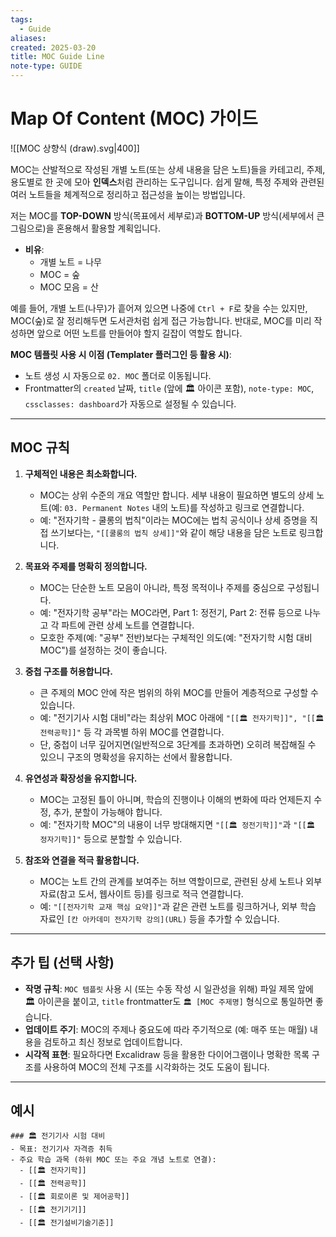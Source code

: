 ```yaml
---
tags:
  - Guide
aliases: 
created: 2025-03-20
title: MOC Guide Line
note-type: GUIDE
---
```


# Map Of Content (MOC) 가이드

![[MOC 상향식 (draw).svg|400]]

MOC는 산발적으로 작성된 개별 노트(또는 상세 내용을 담은 노트)들을 카테고리, 주제, 용도별로 한 곳에 모아 **인덱스**처럼 관리하는 도구입니다. 쉽게 말해, 특정 주제와 관련된 여러 노트들을 체계적으로 정리하고 접근성을 높이는 방법입니다.

저는 MOC를 **TOP-DOWN** 방식(목표에서 세부로)과 **BOTTOM-UP** 방식(세부에서 큰 그림으로)을 혼용해서 활용할 계획입니다.

- **비유**:
  - 개별 노트 = 나무
  - MOC = 숲
  - MOC 모음 = 산

예를 들어, 개별 노트(나무)가 흩어져 있으면 나중에 `Ctrl + F`로 찾을 수는 있지만, MOC(숲)로 잘 정리해두면 도서관처럼 쉽게 접근 가능합니다. 반대로, MOC를 미리 작성하면 앞으로 어떤 노트를 만들어야 할지 길잡이 역할도 합니다.

**MOC 템플릿 사용 시 이점 (Templater 플러그인 등 활용 시)**:
- 노트 생성 시 자동으로 `02. MOC` 폴더로 이동됩니다.
- Frontmatter의 `created` 날짜, `title` (앞에 🏛️ 아이콘 포함), `note-type: MOC`, `cssclasses: dashboard`가 자동으로 설정될 수 있습니다.

---

## MOC 규칙

1. **구체적인 내용은 최소화합니다.**
   - MOC는 상위 수준의 개요 역할만 합니다. 세부 내용이 필요하면 별도의 상세 노트(예: `03. Permanent Notes` 내의 노트)를 작성하고 링크로 연결합니다.
   - 예: "전자기학 - 쿨롱의 법칙"이라는 MOC에는 법칙 공식이나 상세 증명을 직접 쓰기보다는, `"[[쿨롱의 법칙 상세]]"`와 같이 해당 내용을 담은 노트로 링크합니다.

2. **목표와 주제를 명확히 정의합니다.**
   - MOC는 단순한 노트 모음이 아니라, 특정 목적이나 주제를 중심으로 구성됩니다.
   - 예: "전자기학 공부"라는 MOC라면, Part 1: 정전기, Part 2: 전류 등으로 나누고 각 파트에 관련 상세 노트를 연결합니다.
   - 모호한 주제(예: "공부" 전반)보다는 구체적인 의도(예: "전자기학 시험 대비 MOC")를 설정하는 것이 좋습니다.

3. **중첩 구조를 허용합니다.**
   - 큰 주제의 MOC 안에 작은 범위의 하위 MOC를 만들어 계층적으로 구성할 수 있습니다.
   - 예: "전기기사 시험 대비"라는 최상위 MOC 아래에 `"[[🏛️ 전자기학]]", "[[🏛️ 전력공학]]"` 등 각 과목별 하위 MOC를 연결합니다.
   - 단, 중첩이 너무 깊어지면(일반적으로 3단계를 초과하면) 오히려 복잡해질 수 있으니 구조의 명확성을 유지하는 선에서 활용합니다.

4. **유연성과 확장성을 유지합니다.**
   - MOC는 고정된 틀이 아니며, 학습의 진행이나 이해의 변화에 따라 언제든지 수정, 추가, 분할이 가능해야 합니다.
   - 예: "전자기학 MOC"의 내용이 너무 방대해지면 `"[[🏛️ 정전기학]]"`과 `"[[🏛️ 정자기학]]"` 등으로 분할할 수 있습니다.

5. **참조와 연결을 적극 활용합니다.**
   - MOC는 노트 간의 관계를 보여주는 허브 역할이므로, 관련된 상세 노트나 외부 자료(참고 도서, 웹사이트 등)를 링크로 적극 연결합니다.
   - 예: `"[[전자기학 교재 핵심 요약]]"`과 같은 관련 노트를 링크하거나, 외부 학습 자료인 `[칸 아카데미 전자기학 강의](URL)` 등을 추가할 수 있습니다.

---

## 추가 팁 (선택 사항)

- **작명 규칙**: `MOC 템플릿` 사용 시 (또는 수동 작성 시 일관성을 위해) 파일 제목 앞에 🏛️ 아이콘을 붙이고, `title` frontmatter도 `🏛️ [MOC 주제명]` 형식으로 통일하면 좋습니다.
- **업데이트 주기**: MOC의 주제나 중요도에 따라 주기적으로 (예: 매주 또는 매월) 내용을 검토하고 최신 정보로 업데이트합니다.
- **시각적 표현**: 필요하다면 Excalidraw 등을 활용한 다이어그램이나 명확한 목록 구조를 사용하여 MOC의 전체 구조를 시각화하는 것도 도움이 됩니다.

---

## 예시

```text
### 🏛️ 전기기사 시험 대비
- 목표: 전기기사 자격증 취득
- 주요 학습 과목 (하위 MOC 또는 주요 개념 노트로 연결):
  - [[🏛️ 전자기학]]
  - [[🏛️ 전력공학]]
  - [[🏛️ 회로이론 및 제어공학]]
  - [[🏛️ 전기기기]]
  - [[🏛️ 전기설비기술기준]]
```
